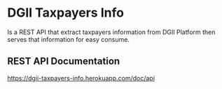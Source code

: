 # DGII Taxpayers Info
Is a REST API that extract taxpayers information from DGII Platform then serves that information for easy consume.

## REST API Documentation
https://dgii-taxpayers-info.herokuapp.com/doc/api
